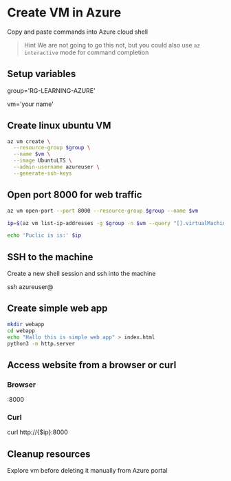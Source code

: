 # Create VM in Azure

Copy and paste commands into Azure cloud shell

> Hint
> We are not going to go this not, but you could also use `az interactive` mode for command completion

## Setup variables
group='RG-LEARNING-AZURE'

vm='your name'

## Create linux ubuntu VM
```bash
az vm create \
  --resource-group $group \
  --name $vm \
  --image UbuntuLTS \
  --admin-username azureuser \
  --generate-ssh-keys
```

## Open port 8000 for web traffic
```bash
az vm open-port --port 8000 --resource-group $group --name $vm

ip=$(az vm list-ip-addresses -g $group -n $vm --query "[].virtualMachine.network.publicIpAddresses[*].ipAddress" -o tsv)

echo 'Puclic is is:' $ip
```

## SSH to the machine

Create a new shell session and ssh into the machine

ssh azureuser@<copied IP>

## Create simple web app

```bash
mkdir webapp
cd webapp
echo "Hallo this is simple web app" > index.html
python3 -m http.server
```

## Access website from a browser or curl

### Browser

<IP Address>:8000

### Curl

curl http://{$ip}:8000

## Cleanup resources

Explore vm before deleting it manually from Azure portal
